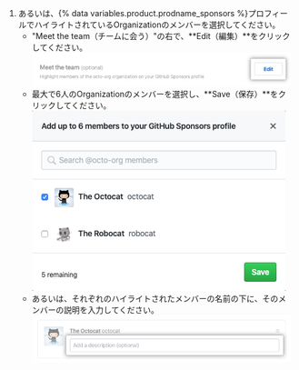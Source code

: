 1. あるいは、{% data variables.product.prodname_sponsors %}プロフィールでハイライトされているOrganizationのメンバーを選択してください。
    - "Meet the team（チームに会う）"の右で、**Edit（編集）**をクリックしてください。  
      ![プロフィールにOrganizationのメンバーを編集ボタン](/assets/images/help/sponsors/edit-org-members-profile-button.png)
    - 最大で6人のOrganizationのメンバーを選択し、**Save（保存）**をクリックしてください。 ![ハイライトされたOrganizationメンバーを選択](/assets/images/help/sponsors/select-highlighted-org-members.png)
    - あるいは、それぞれのハイライトされたメンバーの名前の下に、そのメンバーの説明を入力してください。  ![ハイライトされたOrganizationメンバーの説明](/assets/images/help/sponsors/description-highlighted-org-members.png)
